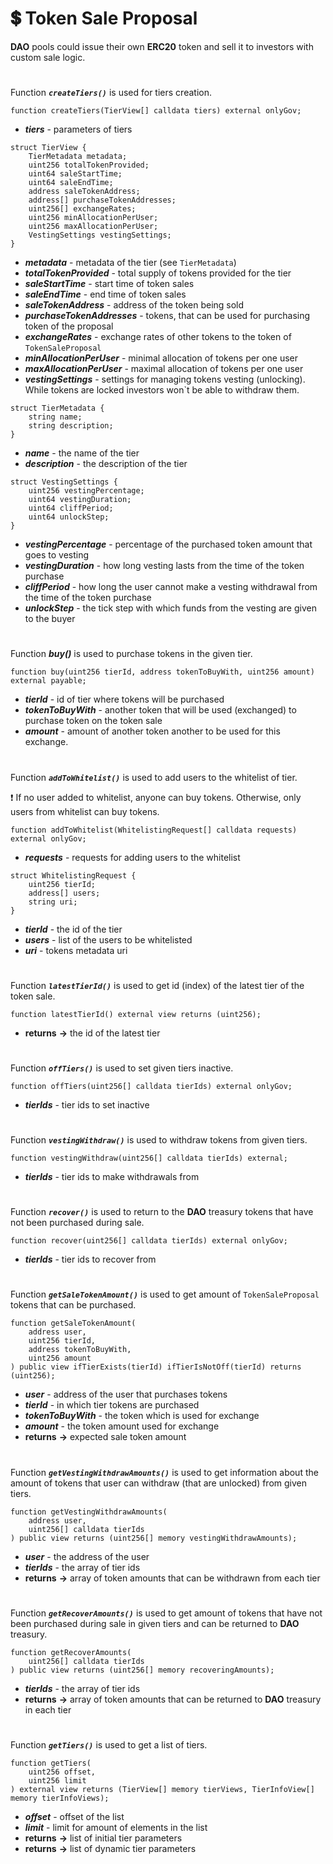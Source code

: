 # 💲 Token Sale Proposal

**DAO** pools could issue their own **ERC20** token and sell it to investors with custom sale logic.

#

Function ***`createTiers()`*** is used for tiers creation.

```solidity
function createTiers(TierView[] calldata tiers) external onlyGov;
```

- ***tiers*** - parameters of tiers

```solidity
struct TierView {
    TierMetadata metadata;
    uint256 totalTokenProvided;
    uint64 saleStartTime;
    uint64 saleEndTime;
    address saleTokenAddress;
    address[] purchaseTokenAddresses;
    uint256[] exchangeRates;
    uint256 minAllocationPerUser;
    uint256 maxAllocationPerUser;
    VestingSettings vestingSettings;
}
```

- ***metadata*** - metadata of the tier (see `TierMetadata`)
- ***totalTokenProvided*** - total supply of tokens provided for the tier
- ***saleStartTime*** - start time of token sales
- ***saleEndTime*** - end time of token sales
- ***saleTokenAddress*** - address of the token being sold
- ***purchaseTokenAddresses*** - tokens, that can be used for purchasing token of the proposal
- ***exchangeRates*** - exchange rates of other tokens to the token of `TokenSaleProposal`
- ***minAllocationPerUser*** - minimal allocation of tokens per one user
- ***maxAllocationPerUser*** - maximal allocation of tokens per one user
- ***vestingSettings*** - settings for managing tokens vesting (unlocking). While tokens are locked investors won`t be able to withdraw them.

```solidity
struct TierMetadata {
    string name;
    string description;
}
```

- ***name*** - the name of the tier
- ***description*** - the description of the tier

```solidity
struct VestingSettings {
    uint256 vestingPercentage;
    uint64 vestingDuration;
    uint64 cliffPeriod;
    uint64 unlockStep;
}
```

- ***vestingPercentage*** - percentage of the purchased token amount that goes to vesting
- ***vestingDuration*** - how long vesting lasts from the time of the token purchase
- ***cliffPeriod*** - how long the user cannot make a vesting withdrawal from the time of the token purchase
- ***unlockStep*** - the tick step with which funds from the vesting are given to the buyer

#

Function ***buy()*** is used to purchase tokens in the given tier.

```solidity
function buy(uint256 tierId, address tokenToBuyWith, uint256 amount) external payable;
```

- ***tierId*** - id of tier where tokens will be purchased
- ***tokenToBuyWith*** - another token that will be used (exchanged) to purchase token on the token sale
- ***amount*** - amount of another token another to be used for this exchange.

#

Function ***`addToWhitelist()`*** is used to add users to the whitelist of tier.

❗ If no user added to whitelist, anyone can buy tokens. Otherwise, only users from whitelist can buy tokens.

```solidity
function addToWhitelist(WhitelistingRequest[] calldata requests) external onlyGov;
```

- ***requests*** - requests for adding users to the whitelist

```solidity
struct WhitelistingRequest {
    uint256 tierId;
    address[] users;
    string uri;
}
```

- ***tierId*** - the id of the tier
- ***users*** -  list of the users to be whitelisted
- ***uri*** - tokens metadata uri

#

Function ***`latestTierId()`*** is used to get id (index) of the latest tier of the token sale.

```solidity
function latestTierId() external view returns (uint256);
```

- **returns** **->** the id of the latest tier

#

Function ***`offTiers()`*** is used to set given tiers inactive.

```solidity
function offTiers(uint256[] calldata tierIds) external onlyGov;
```

- ***tierIds*** - tier ids to set inactive

#

Function ***`vestingWithdraw()`*** is used to withdraw tokens from given tiers.

```solidity
function vestingWithdraw(uint256[] calldata tierIds) external;
```

- ***tierIds*** - tier ids to make withdrawals from

#

Function ***`recover()`*** is used to return to the **DAO** treasury tokens that have not been purchased during sale.

```solidity
function recover(uint256[] calldata tierIds) external onlyGov; 
```

- ***tierIds*** - tier ids to recover from

#

Function ***`getSaleTokenAmount()`*** is used to get amount of `TokenSaleProposal` tokens that can be purchased.

```solidity
function getSaleTokenAmount(
    address user,
    uint256 tierId,
    address tokenToBuyWith,
    uint256 amount
) public view ifTierExists(tierId) ifTierIsNotOff(tierId) returns (uint256);
```

- ***user*** - address of the user that purchases tokens
- ***tierId*** - in which tier tokens are purchased
- ***tokenToBuyWith*** - the token which is used for exchange
- ***amount*** - the token amount used for exchange
- **returns** **->** expected sale token amount

#

Function ***`getVestingWithdrawAmounts()`*** is used to get information about the amount of tokens that user can withdraw (that are unlocked) from given tiers.

```solidity
function getVestingWithdrawAmounts(
    address user,
    uint256[] calldata tierIds
) public view returns (uint256[] memory vestingWithdrawAmounts);
```

- ***user*** - the address of the user
- ***tierIds*** - the array of tier ids
- **returns** **->** array of token amounts that can be withdrawn from each tier

#

Function ***`getRecoverAmounts()`*** is used to get amount of tokens that have not been purchased during sale in given tiers and can be returned to **DAO** treasury.

```solidity
function getRecoverAmounts(
    uint256[] calldata tierIds
) public view returns (uint256[] memory recoveringAmounts);
```

- ***tierIds*** - the array of tier ids
- **returns** **->** array of token amounts that can be returned to **DAO** treasury in each tier

#

Function ***`getTiers()`*** is used to get a list of tiers.

```solidity
function getTiers(
    uint256 offset,
    uint256 limit
) external view returns (TierView[] memory tierViews, TierInfoView[] memory tierInfoViews);
```

- ***offset*** - offset of the list
- ***limit*** - limit for amount of elements in the list
- **returns** **->** list of initial tier parameters
- **returns** **->** list of dynamic tier parameters
